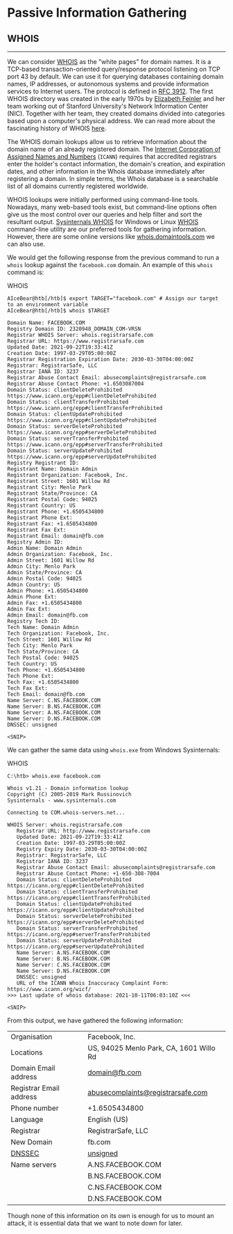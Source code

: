 # Passive Information Gathering

## WHOIS

***

We can consider [WHOIS](https://en.wikipedia.org/wiki/WHOIS) as the "white pages" for domain names. It is a TCP-based transaction-oriented query/response protocol listening on TCP port 43 by default. We can use it for querying databases containing domain names, IP addresses, or autonomous systems and provide information services to Internet users. The protocol is defined in [RFC 3912](https://datatracker.ietf.org/doc/html/rfc3912). The first WHOIS directory was created in the early 1970s by [Elizabeth Feinler](https://en.wikipedia.org/wiki/Elizabeth\_J.\_Feinler) and her team working out of Stanford University's Network Information Center (NIC). Together with her team, they created domains divided into categories based upon a computer's physical address. We can read more about the fascinating history of WHOIS [here](https://en.wikipedia.org/wiki/WHOIS#History).

The WHOIS domain lookups allow us to retrieve information about the domain name of an already registered domain. The [Internet Corporation of Assigned Names and Numbers](https://www.icann.org/get-started) (`ICANN`) requires that accredited registrars enter the holder's contact information, the domain's creation, and expiration dates, and other information in the Whois database immediately after registering a domain. In simple terms, the Whois database is a searchable list of all domains currently registered worldwide.

WHOIS lookups were initially performed using command-line tools. Nowadays, many web-based tools exist, but command-line options often give us the most control over our queries and help filter and sort the resultant output. [Sysinternals WHOIS](https://docs.microsoft.com/en-gb/sysinternals/downloads/whois) for Windows or Linux [WHOIS](https://linux.die.net/man/1/whois) command-line utility are our preferred tools for gathering information. However, there are some online versions like [whois.domaintools.com](https://whois.domaintools.com) we can also use.

We would get the following response from the previous command to run a `whois` lookup against the `facebook.com` domain. An example of this `whois` command is:

WHOIS

```shell-session
AIceBear@htb[/htb]$ export TARGET="facebook.com" # Assign our target to an environment variable
AIceBear@htb[/htb]$ whois $TARGET

Domain Name: FACEBOOK.COM
Registry Domain ID: 2320948_DOMAIN_COM-VRSN
Registrar WHOIS Server: whois.registrarsafe.com
Registrar URL: https://www.registrarsafe.com
Updated Date: 2021-09-22T19:33:41Z
Creation Date: 1997-03-29T05:00:00Z
Registrar Registration Expiration Date: 2030-03-30T04:00:00Z
Registrar: RegistrarSafe, LLC
Registrar IANA ID: 3237
Registrar Abuse Contact Email: abusecomplaints@registrarsafe.com
Registrar Abuse Contact Phone: +1.6503087004
Domain Status: clientDeleteProhibited https://www.icann.org/epp#clientDeleteProhibited
Domain Status: clientTransferProhibited https://www.icann.org/epp#clientTransferProhibited
Domain Status: clientUpdateProhibited https://www.icann.org/epp#clientUpdateProhibited
Domain Status: serverDeleteProhibited https://www.icann.org/epp#serverDeleteProhibited
Domain Status: serverTransferProhibited https://www.icann.org/epp#serverTransferProhibited
Domain Status: serverUpdateProhibited https://www.icann.org/epp#serverUpdateProhibited
Registry Registrant ID:
Registrant Name: Domain Admin
Registrant Organization: Facebook, Inc.
Registrant Street: 1601 Willow Rd
Registrant City: Menlo Park
Registrant State/Province: CA
Registrant Postal Code: 94025
Registrant Country: US
Registrant Phone: +1.6505434800
Registrant Phone Ext:
Registrant Fax: +1.6505434800
Registrant Fax Ext:
Registrant Email: domain@fb.com
Registry Admin ID:
Admin Name: Domain Admin
Admin Organization: Facebook, Inc.
Admin Street: 1601 Willow Rd
Admin City: Menlo Park
Admin State/Province: CA
Admin Postal Code: 94025
Admin Country: US
Admin Phone: +1.6505434800
Admin Phone Ext:
Admin Fax: +1.6505434800
Admin Fax Ext:
Admin Email: domain@fb.com
Registry Tech ID:
Tech Name: Domain Admin
Tech Organization: Facebook, Inc.
Tech Street: 1601 Willow Rd
Tech City: Menlo Park
Tech State/Province: CA
Tech Postal Code: 94025
Tech Country: US
Tech Phone: +1.6505434800
Tech Phone Ext:
Tech Fax: +1.6505434800
Tech Fax Ext:
Tech Email: domain@fb.com
Name Server: C.NS.FACEBOOK.COM
Name Server: B.NS.FACEBOOK.COM
Name Server: A.NS.FACEBOOK.COM
Name Server: D.NS.FACEBOOK.COM
DNSSEC: unsigned

<SNIP>
```

We can gather the same data using `whois.exe` from Windows Sysinternals:

WHOIS

```cmd-session
C:\htb> whois.exe facebook.com

Whois v1.21 - Domain information lookup
Copyright (C) 2005-2019 Mark Russinovich
Sysinternals - www.sysinternals.com

Connecting to COM.whois-servers.net...

WHOIS Server: whois.registrarsafe.com
   Registrar URL: http://www.registrarsafe.com
   Updated Date: 2021-09-22T19:33:41Z
   Creation Date: 1997-03-29T05:00:00Z
   Registry Expiry Date: 2030-03-30T04:00:00Z
   Registrar: RegistrarSafe, LLC
   Registrar IANA ID: 3237
   Registrar Abuse Contact Email: abusecomplaints@registrarsafe.com
   Registrar Abuse Contact Phone: +1-650-308-7004
   Domain Status: clientDeleteProhibited https://icann.org/epp#clientDeleteProhibited
   Domain Status: clientTransferProhibited https://icann.org/epp#clientTransferProhibited
   Domain Status: clientUpdateProhibited https://icann.org/epp#clientUpdateProhibited
   Domain Status: serverDeleteProhibited https://icann.org/epp#serverDeleteProhibited
   Domain Status: serverTransferProhibited https://icann.org/epp#serverTransferProhibited
   Domain Status: serverUpdateProhibited https://icann.org/epp#serverUpdateProhibited
   Name Server: A.NS.FACEBOOK.COM
   Name Server: B.NS.FACEBOOK.COM
   Name Server: C.NS.FACEBOOK.COM
   Name Server: D.NS.FACEBOOK.COM
   DNSSEC: unsigned
   URL of the ICANN Whois Inaccuracy Complaint Form: https://www.icann.org/wicf/
>>> Last update of whois database: 2021-10-11T06:03:10Z <<<

<SNIP>
```

From this output, we have gathered the following information:

|                                                                                    |                                                                                                                                         |
| ---------------------------------------------------------------------------------- | --------------------------------------------------------------------------------------------------------------------------------------- |
| Organisation                                                                       | Facebook, Inc.                                                                                                                          |
| Locations                                                                          | US, 94025 Menlo Park, CA, 1601 Willo Rd                                                                                                 |
| Domain Email address                                                               | domain@fb.com                                                                                                                           |
| Registrar Email address                                                            | abusecomplaints@registrarsafe.com                                                                                                       |
| Phone number                                                                       | +1.6505434800                                                                                                                           |
| Language                                                                           | English (US)                                                                                                                            |
| Registrar                                                                          | RegistrarSafe, LLC                                                                                                                      |
| New Domain                                                                         | fb.com                                                                                                                                  |
| [DNSSEC](https://en.wikipedia.org/wiki/Domain\_Name\_System\_Security\_Extensions) | [unsigned](https://aws.amazon.com/blogs/networking-and-content-delivery/configuring-dnssec-signing-and-validation-with-amazon-route-53) |
| Name servers                                                                       | A.NS.FACEBOOK.COM                                                                                                                       |
|                                                                                    | B.NS.FACEBOOK.COM                                                                                                                       |
|                                                                                    | C.NS.FACEBOOK.COM                                                                                                                       |
|                                                                                    | D.NS.FACEBOOK.COM                                                                                                                       |

Though none of this information on its own is enough for us to mount an attack, it is essential data that we want to note down for later.
